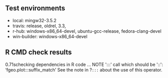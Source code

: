 ## Test environments

* local: mingw32-3.5.2
* travis: release, oldrel, 3.3, 
* r-hub: windows-x86_64-devel, ubuntu-gcc-release, fedora-clang-devel
* win-builder: windows-x86_64-devel

## R CMD check results

0.71schecking dependencies in R code ... NOTE
':::' call which should be '::': ‘fgeo.plot:::suffix_match’
  See the note in ?`:::` about the use of this operator.
